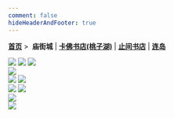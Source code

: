 ```yaml
---
comment: false
hideHeaderAndFooter: true
---
```

<style>.container{margin:0 auto;width:1280px;}</style>

**[首页](/)** >&nbsp; **庙街城** | **[卡佛书店(桃子湖)](/pho/kafo)** | **[止间书店](/pho/zhijian)** | **[连岛](/pho/liandao)**

<div class="gkpho-container2">
<img class="gkpho-img" src="https://pho-1258820352.cos.ap-nanjing.myqcloud.com/miaojie/IMG_2476.jpg">
<img class="gkpho-img gkpho-img-margin" src="https://pho-1258820352.cos.ap-nanjing.myqcloud.com/miaojie/IMG_2477.jpg">
<img class="gkpho-img gkpho-img-margin" src="https://pho-1258820352.cos.ap-nanjing.myqcloud.com/miaojie/IMG_2478.jpg">
</div>

<div class="gkpho-container2">

<img class="gkpho-img gkpho-img-margin" src="https://pho-1258820352.cos.ap-nanjing.myqcloud.com/miaojie/IMG_2479.jpg">
</div>

<div class="gkpho-container2">
<img class="gkpho-img" src="https://pho-1258820352.cos.ap-nanjing.myqcloud.com/miaojie/IMG_2480.jpg">
<img class="gkpho-img gkpho-img-margin" src="https://pho-1258820352.cos.ap-nanjing.myqcloud.com/miaojie/IMG_2481.jpg">
</div>

<div class="gkpho-container2">
<img class="gkpho-img" src="https://pho-1258820352.cos.ap-nanjing.myqcloud.com/miaojie/IMG_2482.jpg">
<img class="gkpho-img gkpho-img-margin" src="https://pho-1258820352.cos.ap-nanjing.myqcloud.com/miaojie/IMG_2484.jpg">
</div>

<div>
<img class="gkpho-single-img" src="https://pho-1258820352.cos.ap-nanjing.myqcloud.com/miaojie/IMG_2486.jpg">
</div>

<div>
<img class="gkpho-single-img" src="https://pho-1258820352.cos.ap-nanjing.myqcloud.com/miaojie/IMG_2485.jpg">
</div>
